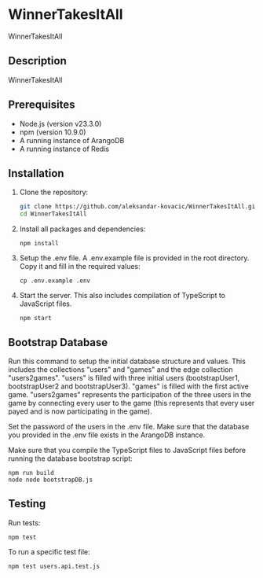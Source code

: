 # WinnerTakesItAll
WinnerTakesItAll

## Description
WinnerTakesItAll

## Prerequisites
- Node.js (version v23.3.0)
- npm (version 10.9.0)
- A running instance of ArangoDB
- A running instance of Redis

## Installation
1. Clone the repository:
   ```sh
   git clone https://github.com/aleksandar-kovacic/WinnerTakesItAll.git
   cd WinnerTakesItAll

2. Install all packages and dependencies:
   ```
   npm install
   ```

3. Setup the .env file. A .env.example file is provided in the root directory. Copy it and fill in the required values:
   ```
   cp .env.example .env
   ```

4. Start the server. This also includes compilation of TypeScript to JavaScript files.
   ```
   npm start
   ```

## Bootstrap Database
Run this command to setup the initial database structure and values. This includes the collections "users" and "games" and the edge collection "users2games". "users" is filled with three initial users (bootstrapUser1, bootstrapUser2 and bootstrapUser3). "games" is filled with the first active game. "users2games" represents the participation of the three users in the game by connecting every user to the game (this represents that every user payed and is now participating in the game).

Set the password of the users in the .env file. Make sure that the database you provided in the .env file exists in the ArangoDB instance.

Make sure that you compile the TypeScript files to JavaScript files before running the database bootstrap script:
   ```
   npm run build
   node node bootstrapDB.js
   ```

## Testing

Run tests:
   ```
   npm test
   ```

To run a specific test file:
   ```
   npm test users.api.test.js
   ```
